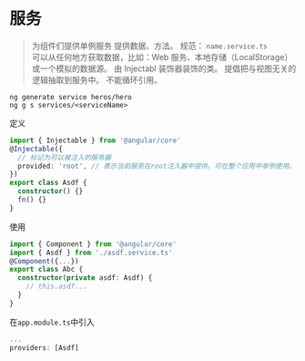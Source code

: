 # 服务

> 为组件们提供单例服务
> 提供数据、方法。
> 规范： `name.service.ts`  
> 可以从任何地方获取数据，比如：Web 服务、本地存储（LocalStorage）或一个模拟的数据源。
> 由 Injectabl 装饰器装饰的类。
> 提倡把与视图无关的逻辑抽取到服务中。
> 不能循环引用。

```shell
ng generate service heros/hero
ng g s services/<serviceName>
```

定义

```ts
import { Injectable } from '@angular/core'
@Injectable({
  // 标记为可以被注入的服务器
  provided: 'root', // 表示当前服务在root注入器中提供。可在整个应用中单例使用。
})
export class Asdf {
  constructor() {}
  fn() {}
}
```

使用

```ts
import { Component } from '@angular/core'
import { Asdf } from './asdf.service.ts'
@Component({...})
export class Abc {
  constructor(private asdf: Asdf) {
    // this.asdf...
  }
}
```

在`app.module.ts`中引入

```ts
...
providers: [Asdf]
```
